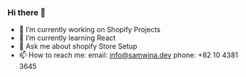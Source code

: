  ### Hi there 👋

- 🔭 I’m currently working on Shopify Projects
- 🌱 I’m currently learning React
- 💬 Ask me about shopify Store Setup
- 📫 How to reach me: 
  email: info@samwina.dev
  phone: +82 10 4381 3645


